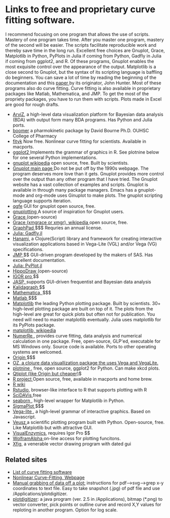 
# Links to free and proprietary curve fitting software. 

<p>I recommend focusing on one program that allows the use of scripts. Mastery of one program takes time. After you master one program, mastery of the second will be easier. The scripts facilitate reproducible work and thereby save time in the long run. Excellent free choices are Gnuplot, Grace, Matplotlib in Python, PyPlots in Julia if coming from Python, Gadfly in Julia if coming from ggplot2, and R. Of these programs, Gnuplot enables the most exquisite control over the appearance of the output. Matplotlib is a close second to Gnuplot, but the syntax of its scripting language is baffling do beginners. You can save a lot of time by reading the beginning of the documentation and this <a href="https://www.computer.org/csdl/magazine/cs/2007/03/c3090/13rRUwbJD0A"> paper </a> by its originator, John Hunter. Most of these programs also do curve fitting. Curve fitting is also available in proprietary packages like Matlab, Mathematica, and JMP. To get the most of the propriety packages, you have to run them with scripts. Plots made in Excel are good for rough drafts.</p>

- <A href="https://www.arviz.org/en/latest/"> ArviZ</a>, a high-level data visualization platform for Bayesian data analysis (BDA) with output form many BDA programs. Has Python and Julia ports. 
- <A href="http://boomer.org"> boomer</A> a pharmokinetic package by David Bourne  Ph.D. OUHSC College of Pharmacy 
- <A href="http://fityk.nieto.pl"> fityk</a> Now free. Nonlinear curve fitting for scientists. Available in macports.
- <A href="https://ggplot2.tidyverse.org/"> ggplot2 </a> Implements the grammar of graphics in R. See plotnine below for one several Python implementations.
- <A href="http://en.wikipedia.org/wiki/Gnuplot"> gnuplot wikipedia</A> open source, free. Built by scientists. 
- <A href="http://gnuplot.info"> Gnuplot main page </a> Do not be put off by the 1990s webpage. The program deserves more love than it gets. Gnuplot provides more control over the output than any other program that I have tried. The Gnuplot website has a vast collection of examples and scripts. Gnuplot is available in through many package managers. Emacs has a gnuplot-mode and org-mode uses Ginuplot to make plots. The gnuplot scripting language supports iteration.
- <A href="http://pdb.finkproject.org/pdb/package.php/qgfe"> qgfe</A> GUI for gnuplot</A> open source, free.
- <A href="http://www.gnuplotting.org"> gnuplotting </A> A source of inspiration for Gnuplot users. 
- <A href="http://plasma-gate.weizmann.ac.il/Grace/"> Grace </A> (open-source) 
- <A href="https://en.wikipedia.org/wiki/Xmgrace"> Grace (xmgrace or xmgr), wikipedia </A> open source, free.
- <A href="http://www.graphpad.com/welcome.htm"> GraphPad </A> $$$ Requries an annual license.
- <A href="http://gadflyjl.org/stable/"> Julia: Gadfly.jl </A>
- <A href="https://github.com/jsa-aerial/hanami"> Hanami,</A> a Clojure(Script) library and framework for creating interactive visualization applications based in Vega-Lite (VGL) and/or Vega (VG) specifications. 
- <A href="https://www.jmp.com/en_us/home.html"> JMP </A> $$ GUI-driven program developed by the makers of SAS. Has excellent documentation.
- <A href="https://docs.juliaplots.org/latest/generated/pyplot/"> Julia: PyPlot.jl </A> 
- <A href="http://www.slac.stanford.edu/grp/ek/hippodraw/"> HippoDraw </A> (open-source)
- <A href="http://www.wavemetrics.com/products/igorpro/dataanalysis.htm"> IGOR pro  </A>$$
- <A href="https://jasp-stats.org/"> JASP, </A> supports GUI-driven frequentist and Bayesian data analysis </A>
- <A href="http://synergy.com/curvefitting.htm?gclid=CN2ot7701K4CFQmMtgod83p-dw"> Kalidagraph </A>$$
- <A href="https://www.wolfram.com/mathematica/"> Mathematica, </a> $$$
- <A href="https://www.mathworks.com/products/matlab.html"> Matlab </a> $$$
- <A href="https://matplotlib.org">Matplotlib</A> the leading Python plotting package. Built by scientists. 30+ high-level plotting package are built on top of it. The plots from the high-level are great for quick plots but often not for publication. You need will need to master matplotlib eventually. Julia uses matplotlib for its PyPlots package.
- <A href="https://en.wikipedia.org/wiki/Matplotlib"> matplotlib, wikipedia </A>
- <A href="https://en.numere.org"> NumerRe </A>, provides curve fitting, data analysis and numerical calculation in one package. Free, open-source, GLP'ed, executable for MS Windows only. Source code is available. Ports to other operating systems are welcomed.
- <A href="http://www.originlab.com/index.aspx?go=Products/Origin/DataAnalysis/CurveFitting/NonlinearFitting"> Origin </A>$$$
- <a href="https://github.com/metasoarous/oz"> OZ, a clojure data visuallization package the uses Vega and VegaLite.
- <a href="https://github.com/has2k1/plotnine"> plotnine <a>, free, open source, ggplot2 for Python. Can make xkcd plots.
- <A href="http://en.wikipedia.org/wiki/QtiPlot"> Qtiplot (like Origin but cheaper)</A>$
- <A href="http://www.r-project.org/"> R project </A>Open source, free, available in macports and home brew.
- <A href="https://en.wikipedia.org/wiki/R_(programming_language)"> R wiki </A>
- <A href="https://rstudio.com"> Rstudio</a>, browser-like interface to R that supports plotting with R</a>
- <a href="https://en.wikipedia.org/wiki/SciDAVis"> SciDAVis</a>,free
- <A href="https://seaborn.pydata.org/"> seaborn </A>, high-level wrapper for Matplotlib in Python. 
- <A href="http://www.sigmaplot.com/"> SigmaPlot </A>$$$ 
- <A href="https://vega.github.io/vega-lite/"> Vega-lite </A>, a high-level grammar of interactive graphics. Based on Javascript.
- <A href="https://veusz.github.io/"> Veusz </A> a scientific plotting program built with Python.</a> Open-source, free. Like Matplotlib but with attractive GUI.
- <A href="http://www.softzymics.com/order.asp">  VisualEnzymics</A>, requires Igor Pro $$
- <A href="https://www.wolframalpha.com/input?i=real+plot+-%28sqrt%2825-y%5E2%29%29"> WolframAlpha </A> on-line access for plotting funcitons.
- <A href="https://en.wikipedia.org/wiki/Xfig"> Xfig</A>, a venerable vector drawing program with dated gui
</body>

## Related sites
- <A href="http://www.fileguru.com/downloads/nonlinear_curve_fitting/freeware"> List of curve fitting software </A>
- <A href="http://statpages.org/nonlin.html"> Nonlinear Curve-Fitting, Webpage</a>
- <A href="http://josiah.berkeley.edu/Instructional/NumbersFromGraphs/">Manual grabbing of data off a plot:</A> instructions for pdf-->svg-->grep x-y coordinates to text file. Easy to take snapshot (.jpg) of pdf file and use /Applications/plotdigitizer. </A>                                                                                                    
- <A href="http://plotdigitizer.sourceforge.net/">plotdigitizer</A>: a java program (ver. 2.5 in /Applications), bitmap (*.png) to vector converter, pick points or outline curve and record X,Y values for reploting in another program. Option for log scale. 
